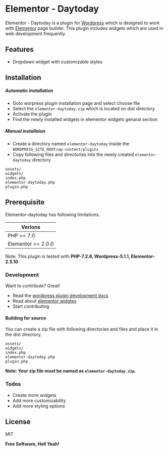 # Elementor - Daytoday
    

Elementor - Daytoday is a plugin for [Wordpress](https://wordpress.org/) which is designed to work with [Elementor](https://elementor.com/) page builder. This plugin includes widgets which are used in web development frequently. 

## Features
  - Dropdown widget with customizable styles

## Installation

##### Automatic installation
- Goto worpress plugin installation page and select choose file
- Select the `elementor-daytoday.zip` which is located on dist directory
- Activate the plugin
- Find the newly installed widgets in elementor widgets genaral section

##### Manual installaion
- Create a directory named `elementor-daytoday` inside the `WORDPRESS_SITE_ROOT/wp-content/plugins`  
- Copy following files and directories into the newly created `elementor-daytoday` directory
```
assets/
widgets/
index.php
elementor-daytoday.php
plugin.php
```


## Prerequisite

Elementor-daytoday has following limitations.

| Verions |
| ------ |
| PHP  >= 7.0 |
| Elementor >= 2.0.0|

Note: This plugin is tested with **PHP-7.2.6, Wordpress-5.1.1, Elementor-2.5.10**

### Development

Want to contribute? Great!

 - Read the [wordpress plugin development docs](https://developer.wordpress.org/plugins/intro/)
 - Read about [elementor widgtes](https://developers.elementor.com/elementor-widgets/)
 - Start contributing



#### Building for source
You can create a zip file with following directories and files and place it in the dist directory.
```
assets/
widgets/
index.php
elementor-daytoday.php
plugin.php
```
**Note: Your zip file must be named as  `elementor-daytoday.zip`.** 

### Todos

 - Create more widgets
 - Add more customizability
 - Add more styling options

License
----

MIT


**Free Software, Hell Yeah!**
